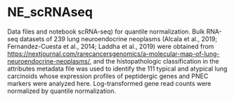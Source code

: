 # NE_scRNAseq
Data files and notebook scRNA-seq) for quantile normalization. Bulk RNA-seq datasets of 239 lung neuroendocrine neoplasms (Alcala et al., 2019; Fernandez-Cuesta et al., 2014; Laddha et al., 2019) were obtained from  <https://nextjournal.com/rarecancersgenomics/a-molecular-map-of-lung-neuroendocrine-neoplasms/>, and the histopathologic classification in the attributes metadata file was used to identify the 111 typical and atypical lung carcinoids whose expression profiles of peptidergic genes and PNEC markers were analyzed here. Log-transformed gene read counts were normalized by quantile normalization.


 
